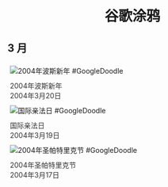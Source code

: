 
<h1 align="center"> 谷歌涂鸦 </h1>




## 3 月

<div class="image">


<img src="https://lh3.googleusercontent.com/3l4wROvUwcnbW_GsR0BdH1f--Wd9SIagmwpo9_C-5xUynH6zITpBwx_acG3e0TUNpmfEOsRneH-q-E3CmnVfjxKlnN3JdeI2rCQT4JI=s660" alt="2004年波斯新年 #GoogleDoodle" style="margin: 5px"/>
<div class="info" style="font-size: 14px; color:#333333; margin:5px"><div class="title">2004年波斯新年</div><div class="date">2004年3月20日</div></div>

<img src="//www.google.com/logos/2004/francophonie.gif" alt="国际亲法日 #GoogleDoodle" style="margin: 5px"/>
<div class="info" style="font-size: 14px; color:#333333; margin:5px"><div class="title">国际亲法日</div><div class="date">2004年3月19日</div></div>

<img src="https://lh3.googleusercontent.com/TNsG5Ex984AoU8YOA0V0VlM2vBNytsGDeoH03jYDcEnDnnXGT5elnr26uiHasGv_cPebK2flvkhLgz-bsinEfTrvbuQ-96OGJXNAt9s=s660" alt="2004年圣帕特里克节 #GoogleDoodle" style="margin: 5px"/>
<div class="info" style="font-size: 14px; color:#333333; margin:5px"><div class="title">2004年圣帕特里克节</div><div class="date">2004年3月17日</div></div>

</div>








